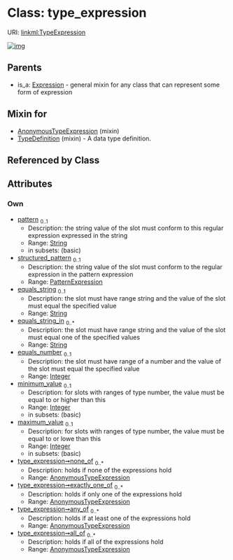 
# Class: type_expression




URI: [linkml:TypeExpression](https://w3id.org/linkml/TypeExpression)


[![img](https://yuml.me/diagram/nofunky;dir:TB/class/[AnonymousTypeExpression]<all_of%200..*-++[TypeExpression&#124;pattern:string%20%3F;equals_string:string%20%3F;equals_string_in:string%20*;equals_number:integer%20%3F;minimum_value:integer%20%3F;maximum_value:integer%20%3F],[AnonymousTypeExpression]<any_of%200..*-++[TypeExpression],[AnonymousTypeExpression]<exactly_one_of%200..*-++[TypeExpression],[AnonymousTypeExpression]<none_of%200..*-++[TypeExpression],[PatternExpression]<structured_pattern%200..1-++[TypeExpression],[TypeDefinition]uses%20-.->[TypeExpression],[AnonymousTypeExpression]uses%20-.->[TypeExpression],[Expression]^-[TypeExpression],[TypeDefinition],[PatternExpression],[Expression],[AnonymousTypeExpression])](https://yuml.me/diagram/nofunky;dir:TB/class/[AnonymousTypeExpression]<all_of%200..*-++[TypeExpression&#124;pattern:string%20%3F;equals_string:string%20%3F;equals_string_in:string%20*;equals_number:integer%20%3F;minimum_value:integer%20%3F;maximum_value:integer%20%3F],[AnonymousTypeExpression]<any_of%200..*-++[TypeExpression],[AnonymousTypeExpression]<exactly_one_of%200..*-++[TypeExpression],[AnonymousTypeExpression]<none_of%200..*-++[TypeExpression],[PatternExpression]<structured_pattern%200..1-++[TypeExpression],[TypeDefinition]uses%20-.->[TypeExpression],[AnonymousTypeExpression]uses%20-.->[TypeExpression],[Expression]^-[TypeExpression],[TypeDefinition],[PatternExpression],[Expression],[AnonymousTypeExpression])

## Parents

 *  is_a: [Expression](Expression.md) - general mixin for any class that can represent some form of expression

## Mixin for

 * [AnonymousTypeExpression](AnonymousTypeExpression.md) (mixin) 
 * [TypeDefinition](TypeDefinition.md) (mixin)  - A data type definition.

## Referenced by Class


## Attributes


### Own

 * [pattern](pattern.md)  <sub>0..1</sub>
     * Description: the string value of the slot must conform to this regular expression expressed in the string
     * Range: [String](types/String.md)
     * in subsets: (basic)
 * [structured_pattern](structured_pattern.md)  <sub>0..1</sub>
     * Description: the string value of the slot must conform to the regular expression in the pattern expression
     * Range: [PatternExpression](PatternExpression.md)
 * [equals_string](equals_string.md)  <sub>0..1</sub>
     * Description: the slot must have range string and the value of the slot must equal the specified value
     * Range: [String](types/String.md)
 * [equals_string_in](equals_string_in.md)  <sub>0..\*</sub>
     * Description: the slot must have range string and the value of the slot must equal one of the specified values
     * Range: [String](types/String.md)
 * [equals_number](equals_number.md)  <sub>0..1</sub>
     * Description: the slot must have range of a number and the value of the slot must equal the specified value
     * Range: [Integer](types/Integer.md)
 * [minimum_value](minimum_value.md)  <sub>0..1</sub>
     * Description: for slots with ranges of type number, the value must be equal to or higher than this
     * Range: [Integer](types/Integer.md)
     * in subsets: (basic)
 * [maximum_value](maximum_value.md)  <sub>0..1</sub>
     * Description: for slots with ranges of type number, the value must be equal to or lowe than this
     * Range: [Integer](types/Integer.md)
     * in subsets: (basic)
 * [type_expression➞none_of](type_expression_none_of.md)  <sub>0..\*</sub>
     * Description: holds if none of the expressions hold
     * Range: [AnonymousTypeExpression](AnonymousTypeExpression.md)
 * [type_expression➞exactly_one_of](type_expression_exactly_one_of.md)  <sub>0..\*</sub>
     * Description: holds if only one of the expressions hold
     * Range: [AnonymousTypeExpression](AnonymousTypeExpression.md)
 * [type_expression➞any_of](type_expression_any_of.md)  <sub>0..\*</sub>
     * Description: holds if at least one of the expressions hold
     * Range: [AnonymousTypeExpression](AnonymousTypeExpression.md)
 * [type_expression➞all_of](type_expression_all_of.md)  <sub>0..\*</sub>
     * Description: holds if all of the expressions hold
     * Range: [AnonymousTypeExpression](AnonymousTypeExpression.md)
